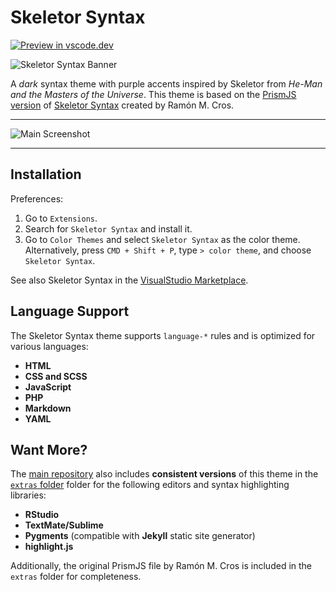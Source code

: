 # Skeletor Syntax

[![Preview in
vscode.dev](https://img.shields.io/badge/preview%20in-vscode.dev-blue)](https://vscode.dev/editor/theme/dieghernan.skeletor-syntax/Skeletor%20Syntax)

![Skeletor Syntax
Banner](https://raw.githubusercontent.com/dieghernan/overflow-theme/main/assets/banner.png)

A *dark* syntax theme with purple accents inspired by Skeletor from *He-Man and
the Masters of the Universe*. This theme is based on the [PrismJS
version](https://ramonmcros.com/skeletor-syntax/prism.html) of [Skeletor
Syntax](https://ramonmcros.com/skeletor-syntax/) created by Ramón M. Cros.

--------------------------------------------------------------------------------

![Main
Screenshot](https://raw.githubusercontent.com/dieghernan/overflow-theme/main/assets/screenshot.png)

--------------------------------------------------------------------------------

## Installation

Preferences:

1.  Go to `Extensions`.
2.  Search for `Skeletor Syntax` and install it.
3.  Go to `Color Themes` and select `Skeletor Syntax` as the color theme.
    Alternatively, press `CMD + Shift + P`, type `> color theme`, and choose
    `Skeletor Syntax`.

See also Skeletor Syntax in the [VisualStudio
Marketplace](https://marketplace.visualstudio.com/items?itemName=dieghernan.skeletor-syntax).

## Language Support

The Skeletor Syntax theme supports `language-*` rules and is optimized for
various languages:

-   **HTML**
-   **CSS and SCSS**
-   **JavaScript**
-   **PHP**
-   **Markdown**
-   **YAML**

## Want More?

The [main
repository](https://github.com/dieghernan/overflow-theme) also
includes **consistent versions** of this theme in the [`extras`
folder](https://github.com/dieghernan/overflow-theme/tree/main/extras)
folder for the following editors and syntax highlighting libraries:

-   **RStudio**
-   **TextMate/Sublime**
-   **Pygments** (compatible with **Jekyll** static site generator)
-   **highlight.js**

Additionally, the original PrismJS file by Ramón M. Cros is included in the
`extras` folder for completeness.
